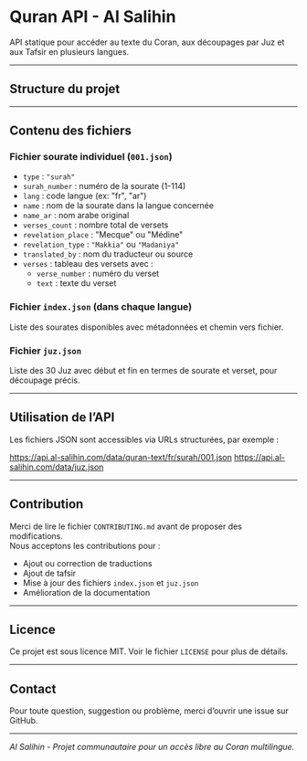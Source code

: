 # Quran API - Al Salihin

API statique pour accéder au texte du Coran, aux découpages par Juz et aux Tafsir en plusieurs langues.

---

## Structure du projet


---

## Contenu des fichiers

### Fichier sourate individuel (`001.json`)

- `type` : `"surah"`  
- `surah_number` : numéro de la sourate (1-114)  
- `lang` : code langue (ex: "fr", "ar")  
- `name` : nom de la sourate dans la langue concernée  
- `name_ar` : nom arabe original  
- `verses_count` : nombre total de versets  
- `revelation_place` : "Mecque" ou "Médine"  
- `revelation_type` : `"Makkia"` ou `"Madaniya"`  
- `translated_by` : nom du traducteur ou source  
- `verses` : tableau des versets avec :  
  - `verse_number` : numéro du verset  
  - `text` : texte du verset  

### Fichier `index.json` (dans chaque langue)

Liste des sourates disponibles avec métadonnées et chemin vers fichier.

### Fichier `juz.json`

Liste des 30 Juz avec début et fin en termes de sourate et verset, pour découpage précis.

---

## Utilisation de l’API

Les fichiers JSON sont accessibles via URLs structurées, par exemple :

https://api.al-salihin.com/data/quran-text/fr/surah/001.json https://api.al-salihin.com/data/juz.json

---

## Contribution

Merci de lire le fichier `CONTRIBUTING.md` avant de proposer des modifications.  
Nous acceptons les contributions pour :

- Ajout ou correction de traductions  
- Ajout de tafsir  
- Mise à jour des fichiers `index.json` et `juz.json`  
- Amélioration de la documentation  

---

## Licence

Ce projet est sous licence MIT. Voir le fichier `LICENSE` pour plus de détails.

---

## Contact

Pour toute question, suggestion ou problème, merci d’ouvrir une issue sur GitHub.

---

*Al Salihin - Projet communautaire pour un accès libre au Coran multilingue.*